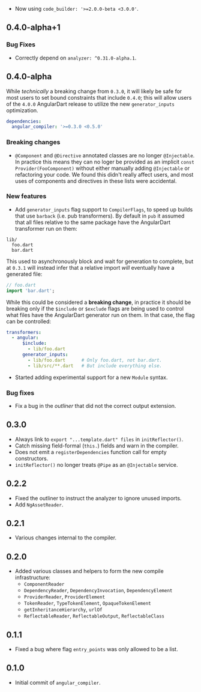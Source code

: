 * Now using `code_builder: '>=2.0.0-beta <3.0.0'`.

## 0.4.0-alpha+1

### Bug Fixes

* Correctly depend on `analyzer: ^0.31.0-alpha.1`.

## 0.4.0-alpha

While _technically_ a breaking change from `0.3.0`, it will likely be safe for
most users to set bound constraints that include `0.4.0`; this will allow users
of the `4.0.0` AngularDart release to utilize the new `generator_inputs`
optimization.

```yaml
dependencies:
  angular_compiler: '>=0.3.0 <0.5.0'
```

### Breaking changes

* `@Component` and `@Directive` annotated classes are no longer `@Injectable`.
  In practice this means they can no loger be provided as an implicit
  `const Provider(FooComponent)` without either manually adding `@Injectable`
  or refactoring your code. We found this didn't really affect users, and most
  uses of components and directives in these lists were accidental.

### New features

* Add `generator_inputs` flag support to `CompilerFlags`, to speed up builds
  that use `barback` (i.e. pub transformers). By default in `pub` it assumed
  that all files relative to the same package have the AngularDart transformer
  run on them:

```
lib/
  foo.dart
  bar.dart
```

This used to asynchronously block and wait for generation to complete, but at
`0.3.1` will instead infer that a relative import _will_ eventually have a
generated file:

```dart
// foo.dart
import 'bar.dart';
```

While this could be considered a **breaking change**, in practice it should be
breaking only if the `$include` or `$exclude` flags are being used to control
what files have the AngularDart generator run on them. In that case, the flag
can be controlled:

```yaml
transformers:
  - angular:
      $include:
        - lib/foo.dart
      generator_inputs:
        - lib/foo.dart      # Only foo.dart, not bar.dart.
        - lib/src/**.dart   # But include everything else.
```

* Started adding experimental support for a new `Module` syntax.

### Bug fixes

* Fix a bug in the _outliner_ that did not the correct output extension.

## 0.3.0

- Always link to `export "...template.dart" files` in `initReflector()`.
- Catch missing field-formal (`this.`) fields and warn in the compiler.
- Does not emit a `registerDependencies` function call for empty constructors.
- `initReflector()` no longer treats `@Pipe` as an `@Injectable` service.

## 0.2.2

- Fixed the outliner to instruct the analyzer to ignore unused imports.
- Add `NgAssetReader`.

## 0.2.1

- Various changes internal to the compiler.

## 0.2.0

- Added various classes and helpers to form the new compile infrastructure:
  - `ComponentReader`
  - `DependencyReader`, `DependencyInvocation`, `DependencyElement`
  - `ProviderReader`, `ProviderElement`
  - `TokenReader`, `TypeTokenElement`, `OpaqueTokenElement`
  - `getInheritanceHierarchy`, `urlOf`
  - `ReflectableReader`, `ReflectableOutput`, `ReflectableClass`

## 0.1.1

- Fixed a bug where flag `entry_points` was only allowed to be a list.

## 0.1.0

- Initial commit of `angular_compiler`.
